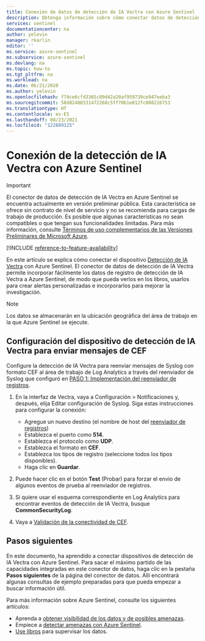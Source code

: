 ```yaml
---
title: Conexión de datos de detección de IA Vectra con Azure Sentinel | Microsoft Docs
description: Obtenga información sobre cómo conectar datos de detección de IA Vectra con Azure Sentinel.
services: sentinel
documentationcenter: na
author: yelevin
manager: rkarlin
editor: ''
ms.service: azure-sentinel
ms.subservice: azure-sentinel
ms.devlang: na
ms.topic: how-to
ms.tgt_pltfrm: na
ms.workload: na
ms.date: 06/21/2020
ms.author: yelevin
ms.openlocfilehash: f74ce6cfd3365c09d42a20af959739ce947eeba3
ms.sourcegitcommit: 58d82486531472268c5ff70b1e012fc008226753
ms.translationtype: HT
ms.contentlocale: es-ES
ms.lasthandoff: 08/23/2021
ms.locfileid: "122689125"
---
```

# <a name="connect-ai-vectra-detect-to-azure-sentinel"></a>Conexión de la detección de IA Vectra con Azure Sentinel

> [!IMPORTANT]
> El conector de datos de detección de IA Vectra en Azure Sentinel se encuentra actualmente en versión preliminar pública.
> Esta característica se ofrece sin contrato de nivel de servicio y no se recomienda para cargas de trabajo de producción. Es posible que algunas características no sean compatibles o que tengan sus funcionalidades limitadas. Para más información, consulte [Términos de uso complementarios de las Versiones Preliminares de Microsoft Azure](https://azure.microsoft.com/support/legal/preview-supplemental-terms/).

[!INCLUDE [reference-to-feature-availability](includes/reference-to-feature-availability.md)]

En este artículo se explica cómo conectar el dispositivo [Detección de IA Vectra](https://www.vectra.ai/product/cognito-detect) con Azure Sentinel. El conector de datos de detección de IA Vectra permite incorporar fácilmente los datos de registro de detección de IA Vectra a Azure Sentinel, de modo que pueda verlos en los libros, usarlos para crear alertas personalizadas e incorporarlos para mejorar la investigación.

> [!NOTE]
> Los datos se almacenarán en la ubicación geográfica del área de trabajo en la que Azure Sentinel se ejecute.

## <a name="configure-your-ai-vectra-detect-appliance-to-send-cef-messages"></a>Configuración del dispositivo de detección de IA Vectra para enviar mensajes de CEF  

Configure la detección de IA Vectra para reenviar mensajes de Syslog con formato CEF al área de trabajo de Log Analytics a través del reenviador de Syslog que configuró en [PASO 1: Implementación del reenviador de registros](connect-cef-agent.md).

1. En la interfaz de Vectra, vaya a Configuración > Notificaciones y, después, elija Editar configuración de Syslog. Siga estas instrucciones para configurar la conexión:

    - Agregue un nuevo destino (el nombre de host del [reenviador de registros](connect-cef-agent.md))
    - Establezca el puerto como **514**.
    - Establezca el protocolo como **UDP**.
    - Establezca el formato en **CEF**.
    - Establezca los tipos de registro (seleccione todos los tipos disponibles).
    - Haga clic en **Guardar**.

2. Puede hacer clic en el botón **Test** (Probar) para forzar el envío de algunos eventos de prueba al reenviador de registros.

3. Si quiere usar el esquema correspondiente en Log Analytics para encontrar eventos de detección de IA Vectra, busque **CommonSecurityLog**.

4. Vaya a [Validación de la conectividad de CEF](troubleshooting-cef-syslog.md#validate-cef-connectivity).

## <a name="next-steps"></a>Pasos siguientes

En este documento, ha aprendido a conectar dispositivos de detección de IA Vectra con Azure Sentinel. Para sacar el máximo partido de las capacidades integradas en este conector de datos, haga clic en la pestaña **Pasos siguientes** de la página del conector de datos. Allí encontrará algunas consultas de ejemplo preparadas para que pueda empezar a buscar información útil.

Para más información sobre Azure Sentinel, consulte los siguientes artículos:

- Aprenda a [obtener visibilidad de los datos y de posibles amenazas](get-visibility.md).
- Empiece a [detectar amenazas con Azure Sentinel](detect-threats-built-in.md).
- [Use libros](monitor-your-data.md) para supervisar los datos.